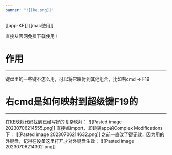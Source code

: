 ```yaml
---
banner: "![[ke.png]]"
---
```

[[app-KE]] [[mac使用]] 

直接从官网免费下载使用！
# 作用
----
键盘里的一些键不怎么用，可以将它映射到其他组合，比如右cmd -> F19

# 右cmd是如何映射到超级键F19的
----
在[KE映射代码](https://ke-complex-modifications.pqrs.org/)找到已经写好的复杂映射：
![[Pasted image 20230706214555.png]]
直接点import，即跳转app的Complex Modifications下：
![[Pasted image 20230706214632.png]]
之前一直改了键无效，因为用的外键盘，记得在设备这里打开才对外键盘生效：
![[Pasted image 20230706214302.png]]
